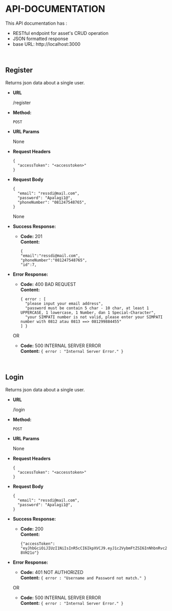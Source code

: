 # API-DOCUMENTATION
This API documentation has : 
* RESTful endpoint for asset's CRUD operation
* JSON formatted response
* base URL: http://localhost:3000


&nbsp; 

**Register**
----
  Returns json data about a single user.

* **URL**

  /register

* **Method:**

  `POST`
  
* **URL Params**

  None
* **Request Headers**
  ```
  {
    "accessToken": "<accesstoken>"
  }
  ```
* **Request Body**
  ```
  {
    "email": "ressdi@mail.com",
    "password": "Apalagi1@",
    "phoneNumber": "081247548765",
  }
  ```

  None

* **Success Response:**

  * **Code:** 201 <br />
    **Content:** 
    ```
    {
    "email":"ressdi@mail.com",
    "phoneNumber":"081247548765",
    "id":7,
    ```
 
* **Error Response:**

  * **Code:** 400 BAD REQUEST <br />
    **Content:** 
    ```
    { error : [
      "please input your email address",
      "password must be contain 5 char - 10 char, at least 1 UPPERCASE, 1 lowercase, 1 Number, dan 1 Special-Character",
      "your SIMPATI number is not valid, please enter your SIMPATI number with 0812 atau 0813 ==> 081299884455"
    ] }
    ```

  OR

  * **Code:** 500 INTERNAL SERVER ERROR <br />
    **Content:** `{ error : "Internal Server Error." }`


&nbsp;

**Login**
----
  Returns json data about a single user.

* **URL**

  /login

* **Method:**

  `POST`
  
* **URL Params**

  None
* **Request Headers**
  ```
  {
    "accessToken": "<accesstoken>"
  }
  ```
* **Request Body**

  ```
  {
    "email": "ressdi@mail.com",
    "password": "Apalagi1@",
  }
  ```

* **Success Response:**

  * **Code:** 200 <br />
    **Content:** 
    ```
    {"accessToken": "eyJhbGciOiJIUzI1NiIsInR5cCI6IkpXVCJ9.eyJ1c2VybmFtZSI6InNhbnRvc28iLCJlbWFpbCI6InNhbnRvc29AbWFpbC5jb20iLCJyb2xlIjoiYWRtaW4iLCJwaG9uZU51bWJlciI6IjA4MTI1NjQzNzY1NCIsImFkZHJlc3MiOiJqYWxhbiBrZW9uZyBtZXJiYWJ1IG5vbW9yIDY5IiwiaWQiOjEsImlhdCI6MTYyMzA5MzkyMX0.bv97ujCGxE2cMpFuAv6dg4woyruJO6keu_2A-8VH21o"}
    ```
 
* **Error Response:**


  * **Code:** 401 NOT AUTHORIZED <br />
    **Content:** `{ error : "Username and Password not match." }`

  OR

  * **Code:** 500 INTERNAL SERVER ERROR <br />
    **Content:** `{ error : "Internal Server Error." }`


&nbsp;
